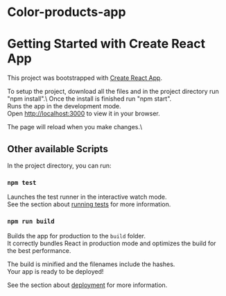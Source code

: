 # Color-products-app

# Getting Started with Create React App

This project was bootstrapped with [Create React App](https://github.com/facebook/create-react-app).

To setup the project, download all the files and in the project directory run "npm install".\ 
Once the install is finished run "npm start".\
Runs the app in the development mode.\
Open [http://localhost:3000](http://localhost:3000) to view it in your browser.

The page will reload when you make changes.\

## Other available Scripts

In the project directory, you can run:

### `npm test`

Launches the test runner in the interactive watch mode.\
See the section about [running tests](https://facebook.github.io/create-react-app/docs/running-tests) for more information.

### `npm run build`

Builds the app for production to the `build` folder.\
It correctly bundles React in production mode and optimizes the build for the best performance.

The build is minified and the filenames include the hashes.\
Your app is ready to be deployed!

See the section about [deployment](https://facebook.github.io/create-react-app/docs/deployment) for more information.

